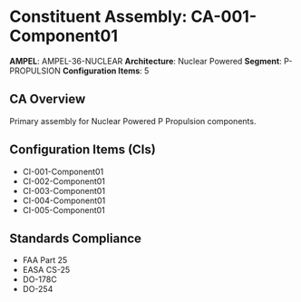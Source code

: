 # Constituent Assembly: CA-001-Component01

**AMPEL**: AMPEL-36-NUCLEAR
**Architecture**: Nuclear Powered
**Segment**: P-PROPULSION
**Configuration Items**: 5

## CA Overview
Primary assembly for Nuclear Powered P Propulsion components.

## Configuration Items (CIs)
- CI-001-Component01
- CI-002-Component01
- CI-003-Component01
- CI-004-Component01
- CI-005-Component01

## Standards Compliance
- FAA Part 25
- EASA CS-25
- DO-178C
- DO-254
